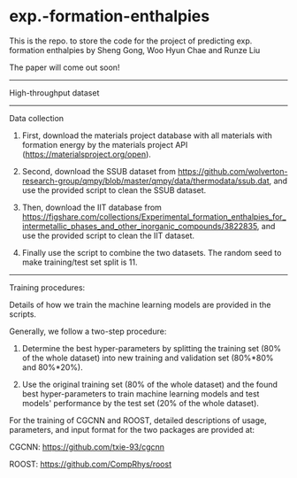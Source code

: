 # exp.-formation-enthalpies

This is the repo. to store the code for the project of predicting exp. formation enthalpies by Sheng Gong, Woo Hyun Chae and Runze Liu

The paper will come out soon!

**************************
High-throughput dataset

**************************
Data collection

1. First, download the materials project database with all materials with formation energy by the materials project API (https://materialsproject.org/open).

2. Second, download the SSUB dataset from https://github.com/wolverton-research-group/qmpy/blob/master/qmpy/data/thermodata/ssub.dat, and use the provided script to clean the SSUB dataset.

3. Then, download the IIT database from https://figshare.com/collections/Experimental_formation_enthalpies_for_intermetallic_phases_and_other_inorganic_compounds/3822835, and use the provided script to clean the IIT dataset.

4. Finally use the script to combine the two datasets. The random seed to make training/test set split is 11.

**************************
Training procedures:

Details of how we train the machine learning models are provided in the scripts.

Generally, we follow a two-step procedure:

1. Determine the best hyper-parameters by splitting the training set (80% of the whole dataset) into new training and validation set (80%*80% and 80%*20%).

2. Use the original training set (80% of the whole dataset) and the found best hyper-parameters to train machine learning models and test models' performance by the test set (20% of the whole dataset).

For the training of CGCNN and ROOST, detailed descriptions of usage, parameters, and input format for the two packages are provided at:

CGCNN: https://github.com/txie-93/cgcnn

ROOST: https://github.com/CompRhys/roost
